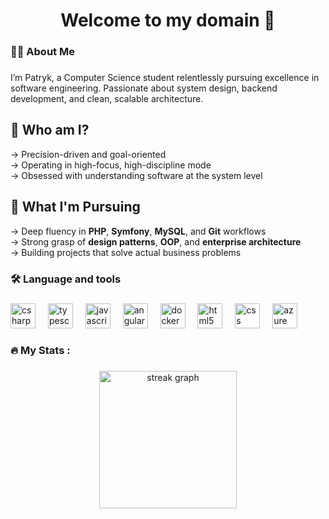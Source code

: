 ###

<h1 align="center">Welcome to my domain 👋</h1>

###

<h3 align="left">👩‍💻  About Me</h3>

###

<p align="left">
  I’m Patryk, a Computer Science student relentlessly pursuing excellence in software engineering. Passionate about system design, backend development, and clean, scalable architecture.
</p>

<h2 align="left">🧠 Who am I?</h2>

<p align="left">
→ Precision-driven and goal-oriented<br>
→ Operating in high-focus, high-discipline mode<br>
→ Obsessed with understanding software at the system level
</p>

<h2 align="left">🎯 What I'm Pursuing</h2>

<p align="left">
→ Deep fluency in <strong>PHP</strong>, <strong>Symfony</strong>, <strong>MySQL</strong>, and <strong>Git</strong> workflows<br>
→ Strong grasp of <strong>design patterns</strong>, <strong>OOP</strong>, and <strong>enterprise architecture</strong><br>
→ Building projects that solve actual business problems
</p>

###

<h3 align="left">🛠 Language and tools</h3>

###

<div align="left">
  <img src="https://skillicons.dev/icons?i=cs" height="40" alt="csharp logo"  />
  <img width="12" />
  <img src="https://skillicons.dev/icons?i=ts" height="40" alt="typescript logo"  />
  <img width="12" />
  <img src="https://cdn.jsdelivr.net/gh/devicons/devicon/icons/javascript/javascript-original.svg" height="40" alt="javascript logo"  />
  <img width="12" />
  <img src="https://cdn.jsdelivr.net/gh/devicons/devicon/icons/angularjs/angularjs-original.svg" height="40" alt="angularjs logo"  />
  <img width="12" />
  <img src="https://cdn.jsdelivr.net/gh/devicons/devicon/icons/docker/docker-original.svg" height="40" alt="docker logo"  />
  <img width="12" />
  <img src="https://cdn.jsdelivr.net/gh/devicons/devicon/icons/html5/html5-original.svg" height="40" alt="html5 logo"  />
  <img width="12" />
  <img src="https://cdn.jsdelivr.net/gh/devicons/devicon/icons/css3/css3-original.svg" height="40" alt="css logo"  />
  <img width="12" />
  <img src="https://cdn.jsdelivr.net/gh/devicons/devicon/icons/azure/azure-original.svg" height="40" alt="azure logo"  />
</div>

###

###

<h3 align="left">🔥   My Stats :</h3>

###

<div align="center">
  <img src="https://streak-stats.demolab.com?user=patmat511&locale=en&mode=daily&theme=dark&hide_border=false&border_radius=5&order=3" height="220" alt="streak graph"  />
</div>

###
